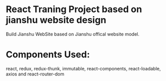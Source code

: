 # React Traning Project based on jianshu website design

Build Jianshu WebSite based on Jianshu offical website model.

# Components Used:

react, redux, redux-thunk, immutable, react-components, react-loadable, axios and react-router-dom
